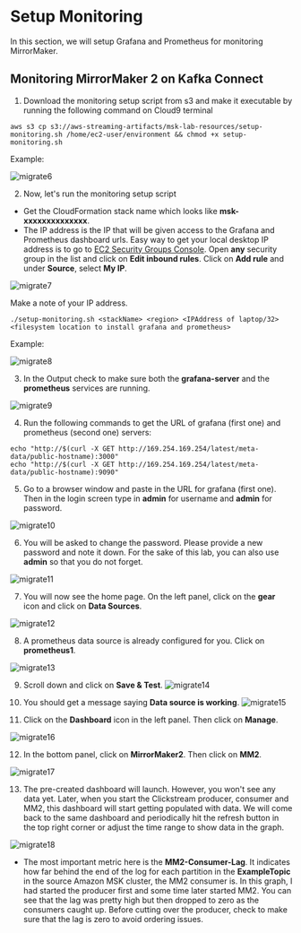 # **Setup Monitoring**

In this section, we will setup Grafana and Prometheus for monitoring MirrorMaker. 

## **Monitoring MirrorMaker 2 on Kafka Connect**

1. Download the monitoring setup script from s3 and make it executable by running the following command on Cloud9 terminal

```
aws s3 cp s3://aws-streaming-artifacts/msk-lab-resources/setup-monitoring.sh /home/ec2-user/environment && chmod +x setup-monitoring.sh
```
Example:

![migrate6](images/moni_1.png)

2. Now, let's run the monitoring setup script

* Get the CloudFormation stack name which looks like **msk-xxxxxxxxxxxxxx**. 
* The IP address is the IP that will be given access to the Grafana and Prometheus dashboard urls. Easy way to get your local desktop IP address is to go to [EC2 Security Groups Console](https://us-east-1.console.aws.amazon.com/ec2/home?region=us-east-1#SecurityGroups:). Open **any** security group in the list and click on **Edit inbound rules**. Click on **Add rule** and under **Source**, select **My IP**. 

![migrate7](images/moni_2.png)

Make a note of your IP address.

```
./setup-monitoring.sh <stackName> <region> <IPAddress of laptop/32> <filesystem location to install grafana and prometheus>
```
Example: 

![migrate8](images/moni_3.png)

3. In the Output check to make sure both the **grafana-server** and the **prometheus** services are running.

![migrate9](images/moni_4.png)

4. Run the following commands to get the URL of grafana (first one) and prometheus (second one) servers:

```
echo "http://$(curl -X GET http://169.254.169.254/latest/meta-data/public-hostname):3000"
echo "http://$(curl -X GET http://169.254.169.254/latest/meta-data/public-hostname):9090"
```

5. Go to a browser window and paste in the URL for grafana (first one). Then in the login screen type in **admin** for username and **admin** for password.
   
![migrate10](images/moni_5.png)

6. You will be asked to change the password. Please provide a new password and note it down. For the sake of this lab, you can also use **admin** so that you do not forget. 

![migrate11](images/moni_6.png)

7. You will now see the home page. On the left panel, click on the **gear** icon and click on **Data Sources**.

![migrate12](images/moni_7.png)

8. A prometheus data source is already configured for you. Click on **prometheus1**.
   
![migrate13](images/moni_8.png)

9. Scroll down and click on **Save & Test**. 
![migrate14](images/moni_9.png)

10. You should get a message saying **Data source is working**.
![migrate15](images/moni_10.png)

11. Click on the **Dashboard** icon in the left panel. Then click on **Manage**.
    
![migrate16](images/moni_11.png)

12. In the bottom panel, click on **MirrorMaker2**. Then click on **MM2**.

![migrate17](images/moni_12.png)

13. The pre-created dashboard will launch. However, you won't see any data yet. Later, when you start the Clickstream producer, consumer and MM2, this dashboard will start getting populated with data. We will come back to the same dashboard and periodically hit the refresh button in the top right corner or adjust the time range to show data in the graph.

![migrate18](images/moni_13.png)

* The most important metric here is the **MM2-Consumer-Lag**. It indicates how far behind the end of the log for each partition in the **ExampleTopic** in the source Amazon MSK cluster, the MM2 consumer is. In this graph, I had started the producer first and some time later started MM2. You can see that the lag was pretty high but then dropped to zero as the consumers caught up. Before cutting over the producer, check to make sure that the lag is zero to avoid ordering issues.

